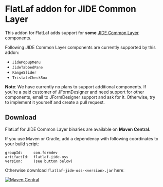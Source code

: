 FlatLaf addon for JIDE Common Layer
===================================

This addon for FlatLaf adds support for **some**
[JIDE Common Layer](https://github.com/jidesoft/jide-oss) components.

Following JIDE Common Layer components are currently supported by this addon:

- `JidePopupMenu`
- `JideTabbedPane`
- `RangeSlider`
- `TristateCheckBox`


**Note**: We have currently no plans to support additional components. If you're
a paid customer of JFormDesigner and need support for other components, email to
JFormDesigner support and ask for it. Otherwise, try to implement it yourself
and create a pull request.


Download
--------

FlatLaf for JIDE Common Layer binaries are available on **Maven Central**.

If you use Maven or Gradle, add a dependency with following coordinates to your
build script:

    groupId:     com.formdev
    artifactId:  flatlaf-jide-oss
    version:     (see button below)

Otherwise download `flatlaf-jide-oss-<version>.jar` here:

[![Maven Central](https://maven-badges.herokuapp.com/maven-central/com.formdev/flatlaf-jide-oss/badge.svg?style=flat-square&color=007ec6)](https://maven-badges.herokuapp.com/maven-central/com.formdev/flatlaf-jide-oss)
